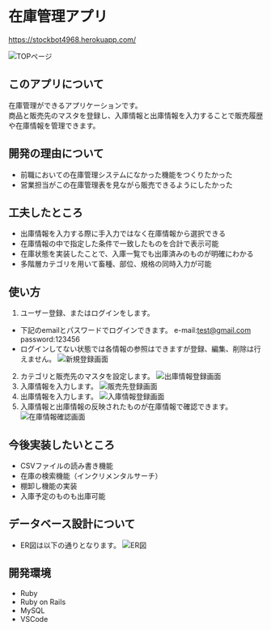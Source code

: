 # 在庫管理アプリ

<https://stockbot4968.herokuapp.com/>

![TOPページ](https://user-images.githubusercontent.com/57342731/72681991-3f8be300-3b0c-11ea-8d02-9cc2412e213e.png)
 
## このアプリについて
 
在庫管理ができるアプリケーションです。<br>
商品と販売先のマスタを登録し、入庫情報と出庫情報を入力することで販売履歴や在庫情報を管理できます。

## 開発の理由について

- 前職においての在庫管理システムになかった機能をつくりたかった
- 営業担当がこの在庫管理表を見ながら販売できるようにしたかった

## 工夫したところ

- 出庫情報を入力する際に手入力ではなく在庫情報から選択できる
- 在庫情報の中で指定した条件で一致したものを合計で表示可能
- 在庫状態を実装したことで、入庫一覧でも出庫済みのものが明確にわかる
- 多階層カテゴリを用いて畜種、部位、規格の同時入力が可能

## 使い方

1. ユーザー登録、またはログインをします。<br>
- 下記のemailとパスワードでログインできます。
e-mail:test@gmail.com
password:123456
- ログインしてない状態では各情報の参照はできますが登録、編集、削除は行えません。
![新規登録画面](https://user-images.githubusercontent.com/57342731/72661103-cad87c00-3a19-11ea-9f27-1afbf6326576.png)
2. カテゴリと販売先のマスタを設定します。
![出庫情報登録画面](https://user-images.githubusercontent.com/57342731/72661118-ee032b80-3a19-11ea-9b3a-d799ec100baa.png)
3. 入庫情報を入力します。
![販売先登録画面](https://user-images.githubusercontent.com/57342731/72661112-e2b00000-3a19-11ea-8c7a-ee77ad929ed8.png)
4. 出庫情報を入力します。
![入庫情報登録画面](https://user-images.githubusercontent.com/57342731/72661115-e93e7780-3a19-11ea-9a29-a55f558a5296.png)
5. 入庫情報と出庫情報の反映されたものが在庫情報で確認できます。
![在庫情報確認画面](https://user-images.githubusercontent.com/57342731/72661123-f22f4900-3a19-11ea-9268-33b479a67f68.png)

## 今後実装したいところ

- CSVファイルの読み書き機能
- 在庫の検索機能（インクリメンタルサーチ）
- 棚卸し機能の実装
- 入庫予定のものも出庫可能
 
## データベース設計について

- ER図は以下の通りとなります。
![ER図](https://user-images.githubusercontent.com/57342731/72661143-463a2d80-3a1a-11ea-9f94-d345a0b5fcdb.png)

## 開発環境
 
- Ruby
- Ruby on Rails
- MySQL
- VSCode

<!-- ## stocksテーブル
|column|Type|Options|
|------|----|-------|
|lot|string|null: false|
|box|integer|null: false|
|weight|decimal|null: false|
|status|string|null: false|
|category_id|d|foreign_key: true|
### Association
- belongs_to :category
- has_one :delivery


## customersテーブル
|column|Type|Options|
|------|----|-------|
|han_code|string|null: false|
|han_name|string|null: false|
|ten_code|string||
|ten_name|string||
### Association
- has_many :deliveries


## deliveriesテーブル
|column|Type|Options|
|------|----|-------|
|han_year|string|null: false|
|han_month|string|null: false|
|han_day|string|null: false|
|price|integer|null: false|
|stock_id|references|foreign_key: true|
|customer_id|references|foreign_key: true|
### Association
- belongs_to :stock
- belongs_to :customer


## categoriesテーブル
|column|Type|Options|
|------|----|-------|
|code|string||
|genre|string||
|ancestry|string||
### Association
- has_many :stocks

## usersテーブル
|column|Type|Options|
|------|----|-------|
|email|string|null: false, unique: true|
|encrypted_password|string|null: faise| -->